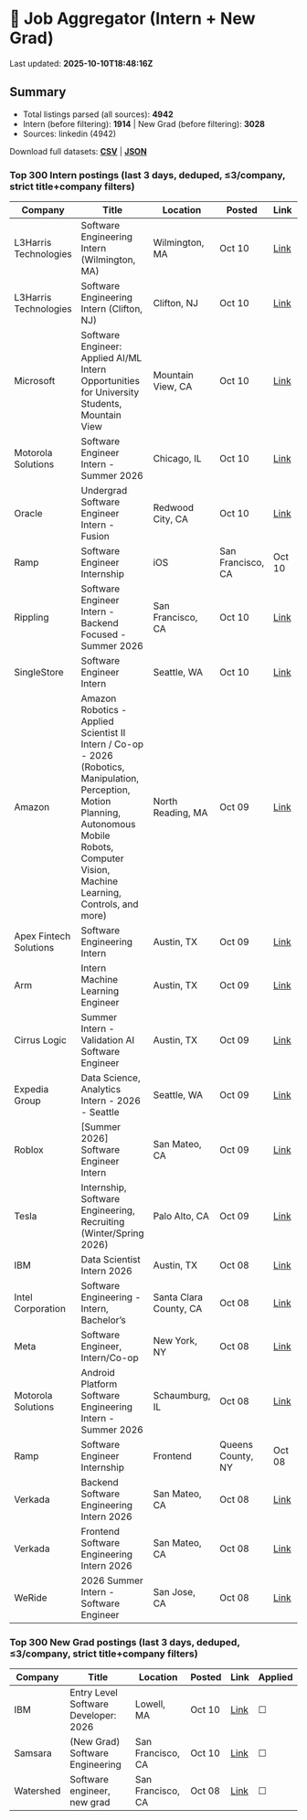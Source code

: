 # 🔎 Job Aggregator (Intern + New Grad)

Last updated: **2025-10-10T18:48:16Z**

## Summary
- Total listings parsed (all sources): **4942**
- Intern (before filtering): **1914** | New Grad (before filtering): **3028**
- Sources: linkedin (4942)

Download full datasets: **[CSV](data/jobs.csv)** | **[JSON](data/jobs.json)**

### Top 300 Intern postings (last 3 days, deduped, ≤3/company, strict title+company filters)
| Company | Title | Location | Posted | Link | Applied |
|---|---|---|---|---|---|
| L3Harris Technologies | Software Engineering Intern (Wilmington, MA) | Wilmington, MA | Oct 10 | [Link](https://www.linkedin.com/jobs/view/software-engineering-intern-wilmington-ma-at-l3harris-technologies-4302547885?position=7&pageNum=5&refId=8aIRV4TFfybFTySF89ZNOA%3D%3D&trackingId=PWGPKuUvjDqm%2FliOUN%2Bmjw%3D%3D) | ☐ |
| L3Harris Technologies | Software Engineering Intern (Clifton, NJ) | Clifton, NJ | Oct 10 | [Link](https://www.linkedin.com/jobs/view/software-engineering-intern-clifton-nj-at-l3harris-technologies-4302555657?position=4&pageNum=7&refId=QGi6Fg6927SJ57mZil%2BI1Q%3D%3D&trackingId=TUYURCjO4HZldIfJ%2BOJvPg%3D%3D) | ☐ |
| Microsoft | Software Engineer: Applied AI/ML Intern Opportunities for University Students, Mountain View | Mountain View, CA | Oct 10 | [Link](https://www.linkedin.com/jobs/view/software-engineer-applied-ai-ml-intern-opportunities-for-university-students-mountain-view-at-microsoft-4306820127?position=10&pageNum=5&refId=6REjahYqYYzYZ72x5wuU9g%3D%3D&trackingId=M%2BfGt5iyIEX5PV1Wf5H7eg%3D%3D) | ☐ |
| Motorola Solutions | Software Engineer Intern - Summer 2026 | Chicago, IL | Oct 10 | [Link](https://www.linkedin.com/jobs/view/software-engineer-intern-summer-2026-at-motorola-solutions-4301605060?position=7&pageNum=0&refId=OT1410kmgQsrHrkTmVIJjA%3D%3D&trackingId=YczqdbUoJn91W%2FMnXb1Kug%3D%3D) | ☐ |
| Oracle | Undergrad Software Engineer Intern - Fusion | Redwood City, CA | Oct 10 | [Link](https://www.linkedin.com/jobs/view/undergrad-software-engineer-intern-fusion-at-oracle-4289868044?position=2&pageNum=2&refId=tMhe20kqyEHqZD1C%2FJdWZA%3D%3D&trackingId=boT8%2F5wgIShKVTbkaNd%2BbA%3D%3D) | ☐ |
| Ramp | Software Engineer Internship | iOS | San Francisco, CA | Oct 10 | [Link](https://www.linkedin.com/jobs/view/software-engineer-internship-ios-at-ramp-4281667864?position=1&pageNum=5&refId=gjH059jwawZuK%2Fvpy5vS1w%3D%3D&trackingId=%2BKg7XFDP5MJ%2BD%2FYnwckbNQ%3D%3D) | ☐ |
| Rippling | Software Engineer Intern - Backend Focused - Summer 2026 | San Francisco, CA | Oct 10 | [Link](https://www.linkedin.com/jobs/view/software-engineer-intern-backend-focused-summer-2026-at-rippling-4098512522?position=9&pageNum=2&refId=tMhe20kqyEHqZD1C%2FJdWZA%3D%3D&trackingId=W6HuTWf5EKcI9xLvM2YR1Q%3D%3D) | ☐ |
| SingleStore | Software Engineer Intern | Seattle, WA | Oct 10 | [Link](https://www.linkedin.com/jobs/view/software-engineer-intern-at-singlestore-4312862324?position=3&pageNum=5&refId=3xIWQtELu%2FDbeZ7P2lIo0Q%3D%3D&trackingId=F0rHVMMHxsOtxYUb6sZKgw%3D%3D) | ☐ |
| Amazon | Amazon Robotics - Applied Scientist II Intern / Co-op - 2026 (Robotics, Manipulation, Perception, Motion Planning, Autonomous Mobile Robots, Computer Vision, Machine Learning, Controls, and more) | North Reading, MA | Oct 09 | [Link](https://www.linkedin.com/jobs/view/amazon-robotics-applied-scientist-ii-intern-co-op-2026-robotics-manipulation-perception-motion-planning-autonomous-mobile-robots-computer-vision-machine-learning-controls-and-more-at-amazon-4312502660?position=6&pageNum=7&refId=pBauJl%2BAiRk5Y7W%2BhGX2ow%3D%3D&trackingId=sNzaCeznMGVczFwzGv7Cpw%3D%3D) | ☐ |
| Apex Fintech Solutions | Software Engineering Intern | Austin, TX | Oct 09 | [Link](https://www.linkedin.com/jobs/view/software-engineering-intern-at-apex-fintech-solutions-4302237430?position=2&pageNum=2&refId=4kgA61TjyeGbRFq6uAxKfw%3D%3D&trackingId=bEv%2BZJx7sl0%2FujQfY560JQ%3D%3D) | ☐ |
| Arm | Intern Machine Learning Engineer | Austin, TX | Oct 09 | [Link](https://www.linkedin.com/jobs/view/intern-machine-learning-engineer-at-arm-4312196202?position=10&pageNum=0&refId=J2qe1GEh0QxQav5z0oqm6g%3D%3D&trackingId=QMerF%2Bn7PyM277D%2FapQRVg%3D%3D) | ☐ |
| Cirrus Logic | Summer Intern - Validation AI Software Engineer | Austin, TX | Oct 09 | [Link](https://www.linkedin.com/jobs/view/summer-intern-validation-ai-software-engineer-at-cirrus-logic-4301996128?position=10&pageNum=2&refId=TxiRxlio5QRNIHMJrPq2vg%3D%3D&trackingId=lC7U1rI3t50gcX3Rv%2FEn1g%3D%3D) | ☐ |
| Expedia Group | Data Science, Analytics Intern - 2026 - Seattle | Seattle, WA | Oct 09 | [Link](https://www.linkedin.com/jobs/view/data-science-analytics-intern-2026-seattle-at-expedia-group-4312128566?position=2&pageNum=7&refId=xWSkYYp5rhZJesEbfzPG8Q%3D%3D&trackingId=FT2PZy8LBKIXiCL3C7YcFA%3D%3D) | ☐ |
| Roblox | [Summer 2026] Software Engineer Intern | San Mateo, CA | Oct 09 | [Link](https://www.linkedin.com/jobs/view/summer-2026-software-engineer-intern-at-roblox-4280874820?position=1&pageNum=7&refId=V0P%2FVTSE%2BK6DAovtvpb0LA%3D%3D&trackingId=plDvHoWaHvot0zGd3RVbsw%3D%3D) | ☐ |
| Tesla | Internship, Software Engineering, Recruiting (Winter/Spring 2026) | Palo Alto, CA | Oct 09 | [Link](https://www.linkedin.com/jobs/view/internship-software-engineering-recruiting-winter-spring-2026-at-tesla-4312522642?position=4&pageNum=5&refId=6REjahYqYYzYZ72x5wuU9g%3D%3D&trackingId=v43iOUX1FnBAnD3ZLkX4sA%3D%3D) | ☐ |
| IBM | Data Scientist Intern 2026 | Austin, TX | Oct 08 | [Link](https://www.linkedin.com/jobs/view/data-scientist-intern-2026-at-ibm-4309507812?position=8&pageNum=0&refId=J2qe1GEh0QxQav5z0oqm6g%3D%3D&trackingId=zgDcnHgBmvsWWM1I4PLUIg%3D%3D) | ☐ |
| Intel Corporation | Software Engineering -  Intern, Bachelor’s | Santa Clara County, CA | Oct 08 | [Link](https://www.linkedin.com/jobs/view/software-engineering-intern-bachelor%E2%80%99s-at-intel-corporation-4311652663?position=5&pageNum=7&refId=V0P%2FVTSE%2BK6DAovtvpb0LA%3D%3D&trackingId=mBJyOtgi09iJmhjQntxS6g%3D%3D) | ☐ |
| Meta | Software Engineer, Intern/Co-op | New York, NY | Oct 08 | [Link](https://www.linkedin.com/jobs/view/software-engineer-intern-co-op-at-meta-4299526717?position=5&pageNum=0&refId=WBV9NjhjgDswQQ0Re1l0XQ%3D%3D&trackingId=Y6l89tg4UNCUZ3M5dlr%2Fnw%3D%3D) | ☐ |
| Motorola Solutions | Android Platform Software Engineering Intern - Summer 2026 | Schaumburg, IL | Oct 08 | [Link](https://www.linkedin.com/jobs/view/android-platform-software-engineering-intern-summer-2026-at-motorola-solutions-4311675340?position=10&pageNum=2&refId=VGFO4z3oRx4s01Q3KN65Vw%3D%3D&trackingId=ladBmmoqJ%2FePI3SfgAEynA%3D%3D) | ☐ |
| Ramp | Software Engineer Internship | Frontend | Queens County, NY | Oct 08 | [Link](https://www.linkedin.com/jobs/view/software-engineer-internship-frontend-at-ramp-4290877582?position=10&pageNum=0&refId=WBV9NjhjgDswQQ0Re1l0XQ%3D%3D&trackingId=x3LIwAHvnW1Np%2Fc83Q85TQ%3D%3D) | ☐ |
| Verkada | Backend Software Engineering Intern 2026 | San Mateo, CA | Oct 08 | [Link](https://www.linkedin.com/jobs/view/backend-software-engineering-intern-2026-at-verkada-4291697842?position=5&pageNum=5&refId=gjH059jwawZuK%2Fvpy5vS1w%3D%3D&trackingId=xRQeHQEOGGlTpjmaLshW5g%3D%3D) | ☐ |
| Verkada | Frontend Software Engineering Intern 2026 | San Mateo, CA | Oct 08 | [Link](https://www.linkedin.com/jobs/view/frontend-software-engineering-intern-2026-at-verkada-4291804030?position=6&pageNum=5&refId=gjH059jwawZuK%2Fvpy5vS1w%3D%3D&trackingId=efSCTEvGZ7QW%2BpmuyJSdfw%3D%3D) | ☐ |
| WeRide | 2026 Summer Intern - Software Engineer | San Jose, CA | Oct 08 | [Link](https://www.linkedin.com/jobs/view/2026-summer-intern-software-engineer-at-weride-4311763876?position=1&pageNum=5&refId=6REjahYqYYzYZ72x5wuU9g%3D%3D&trackingId=fRHGhdF4yTV7CWXSUJ5djw%3D%3D) | ☐ |

### Top 300 New Grad postings (last 3 days, deduped, ≤3/company, strict title+company filters)
| Company | Title | Location | Posted | Link | Applied |
|---|---|---|---|---|---|
| IBM | Entry Level Software Developer: 2026 | Lowell, MA | Oct 10 | [Link](https://www.linkedin.com/jobs/view/entry-level-software-developer-2026-at-ibm-4310260831?position=4&pageNum=7&refId=1U9NA%2F9Wa76gZ20qSM5jwQ%3D%3D&trackingId=ASQsMxBfQfedVPYNO4WFqA%3D%3D) | ☐ |
| Samsara | (New Grad) Software Engineering | San Francisco, CA | Oct 10 | [Link](https://www.linkedin.com/jobs/view/new-grad-software-engineering-at-samsara-4290341003?position=3&pageNum=0&refId=CGS4J9SL4oGD1QlKd4fSJw%3D%3D&trackingId=2Gs5uH4qDNVr0hRKmEWO5w%3D%3D) | ☐ |
| Watershed | Software engineer, new grad | San Francisco, CA | Oct 08 | [Link](https://www.linkedin.com/jobs/view/software-engineer-new-grad-at-watershed-4301383584?position=5&pageNum=0&refId=CGS4J9SL4oGD1QlKd4fSJw%3D%3D&trackingId=U3sVSBWY7148IvIHI2ZiZw%3D%3D) | ☐ |
